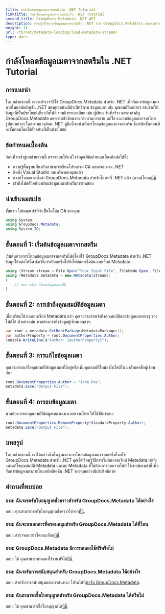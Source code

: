 ```yaml
---
title: กำลังโหลดข้อมูลเมตาจากสตรีมใน .NET Tutorial
linktitle: กำลังโหลดข้อมูลเมตาจากสตรีมใน .NET Tutorial
second_title: GroupDocs.Metadata .NET API
description: เรียนรู้วิธีจัดการข้อมูลเมตาของไฟล์ใน .NET ด้วย GroupDocs.Metadata คำแนะนำทีละขั้นตอนสำหรับการโหลด แก้ไข และลบข้อมูลเมตาออกจากสตรีม
weight: 11
url: /th/net/metadata-loading/load-metadata-stream/
type: docs
---
```

# กำลังโหลดข้อมูลเมตาจากสตรีมใน .NET Tutorial

## การแนะนำ
ในบทช่วยสอนนี้ เราจะสำรวจวิธีใช้ GroupDocs.Metadata สำหรับ .NET เพื่อจัดการข้อมูลเมตาภายในแอปพลิเคชัน .NET ของคุณอย่างมีประสิทธิภาพ ข้อมูลเมตา เช่น คุณสมบัติเอกสาร สามารถให้ข้อมูลที่เป็นประโยชน์เกี่ยวกับไฟล์ รวมถึงรายละเอียด เช่น ผู้เขียน วันที่สร้าง และคำสำคัญ GroupDocs.Metadata ลดความซับซ้อนของกระบวนการอ่าน แก้ไข และลบข้อมูลเมตาจากไฟล์รูปแบบต่างๆ ในสภาพแวดล้อม .NET คู่มือนี้จะเน้นที่การโหลดข้อมูลเมตาจากสตรีม ซึ่งสาธิตขั้นตอนทีละขั้นตอนโดยใช้ตัวอย่างที่เป็นประโยชน์
## ข้อกำหนดเบื้องต้น
ก่อนที่จะเข้าสู่บทช่วยสอนนี้ ตรวจสอบให้แน่ใจว่าคุณมีข้อกำหนดเบื้องต้นต่อไปนี้:
- ความรู้พื้นฐานเกี่ยวกับภาษาการเขียนโปรแกรม C# และกรอบงาน .NET
- ติดตั้ง Visual Studio บนเครื่องของคุณแล้ว
-  ดาวน์โหลดและตั้งค่า GroupDocs.Metadata สำหรับไลบรารี .NET แล้ว (ดาวน์โหลด[ที่นี่](https://releases.groupdocs.com/metadata/net/-)
- เข้าถึงไฟล์ตัวอย่างพร้อมข้อมูลเมตาสำหรับการทดสอบ

## นำเข้าเนมสเปซ
ขั้นแรก ใส่เนมสเปซที่จำเป็นในโค้ด C# ของคุณ:
```csharp
using System;
using GroupDocs.Metadata;
using System.IO;
```
## ขั้นตอนที่ 1: เริ่มต้นข้อมูลเมตาจากสตรีม
เริ่มต้นด้วยการโหลดข้อมูลเมตาจากสตรีมไฟล์โดยใช้ GroupDocs.Metadata สำหรับ .NET ข้อมูลโค้ดต่อไปนี้สาธิตวิธีการเปิดสตรีมไปยังไฟล์และเริ่มต้นออบเจ็กต์ Metadata:

```csharp
using (Stream stream = File.Open("Your Input File", FileMode.Open, FileAccess.ReadWrite))
using (Metadata metadata = new Metadata(stream))
{
    // แยก แก้ไข หรือลบข้อมูลเมตาที่นี่
}
```
## ขั้นตอนที่ 2: การเข้าถึงคุณสมบัติข้อมูลเมตา
เมื่อเตรียมใช้งานออบเจ็กต์ Metadata แล้ว คุณจะสามารถเข้าถึงคุณสมบัติและข้อมูลเมตาต่างๆ ของไฟล์ได้ ตัวอย่างเช่น หากต้องการดึงข้อมูลผู้เขียนเอกสาร:

```csharp
var root = metadata.GetRootPackage<MetadataPackage>();
var authorProperty = root.DocumentProperties.Author;
Console.WriteLine($"Author: {authorProperty}");
```
## ขั้นตอนที่ 3: การแก้ไขข้อมูลเมตา
คุณสามารถแก้ไขคุณสมบัติข้อมูลเมตาที่มีอยู่หรือเพิ่มคุณสมบัติใหม่ลงในไฟล์ได้ มาอัพเดตชื่อผู้เขียนกัน:

```csharp
root.DocumentProperties.Author = "John Doe";
metadata.Save("Output File");
```
## ขั้นตอนที่ 4: การลบข้อมูลเมตา
หากต้องการลบคุณสมบัติข้อมูลเมตาเฉพาะออกจากไฟล์ ให้ใช้วิธีการลบ:

```csharp
root.DocumentProperties.RemoveProperty(StandardProperty.Author);
metadata.Save("Output File");
```

## บทสรุป
ในบทช่วยสอนนี้ เราได้กล่าวถึงพื้นฐานของการโหลดข้อมูลเมตาจากสตรีมโดยใช้ GroupDocs.Metadata สำหรับ .NET คุณได้เรียนรู้วิธีการเริ่มต้นออบเจ็กต์ Metadata เข้าถึงและแก้ไขคุณสมบัติ Metadata และลบ Metadata ที่ไม่ต้องการออกจากไฟล์ ใช้เทคนิคเหล่านี้เพื่อจัดการข้อมูลเมตาภายในแอปพลิเคชัน .NET ของคุณอย่างมีประสิทธิภาพ

## คำถามที่พบบ่อย
### ถาม: ฉันจะขอรับใบอนุญาตชั่วคราวสำหรับ GroupDocs.Metadata ได้อย่างไร
 ตอบ: คุณสามารถขอรับใบอนุญาตชั่วคราวได้จาก[ที่นี่](https://purchase.groupdocs.com/temporary-license/).
### ถาม: ฉันจะหาเอกสารที่ครอบคลุมสำหรับ GroupDocs.Metadata ได้ที่ไหน
 ตอบ: สำรวจเอกสารโดยละเอียด[ที่นี่](https://tutorials.groupdocs.com/metadata/net/).
### ถาม: GroupDocs.Metadata มีการทดลองใช้ฟรีหรือไม่
 ตอบ: ได้ คุณสามารถทดลองใช้งานฟรีได้[ที่นี่](https://releases.groupdocs.com/).
### ถาม: ฉันจะรับการสนับสนุนสำหรับ GroupDocs.Metadata ได้อย่างไร
 ตอบ: สำหรับการสนับสนุนและการสนทนา โปรดไปที่[ฟอรัม GroupDocs.Metadata](https://forum.groupdocs.com/c/metadata/14).
### ถาม: ฉันสามารถซื้อใบอนุญาตสำหรับ GroupDocs.Metadata ได้หรือไม่
 ตอบ: ได้ คุณสามารถซื้อใบอนุญาตได้[ที่นี่](https://purchase.groupdocs.com/buy).